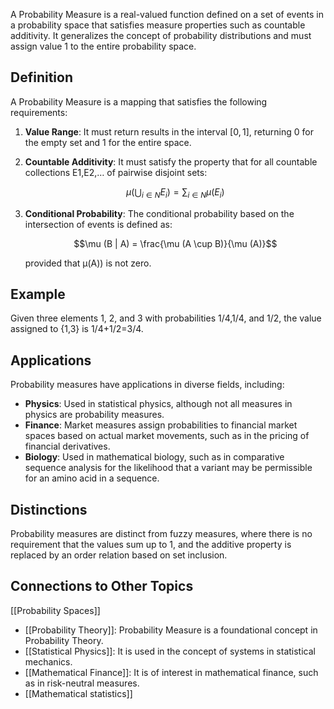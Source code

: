 A Probability Measure is a real-valued function defined on a set of events in a probability space that satisfies measure properties such as countable additivity. It generalizes the concept of probability distributions and must assign value 1 to the entire probability space.

## Definition

A Probability Measure is a mapping that satisfies the following requirements:

1. **Value Range**: It must return results in the interval $[0,1]$, returning 0 for the empty set and 1 for the entire space.
2. **Countable Additivity**: It must satisfy the property that for all countable collections E1,E2,… of pairwise disjoint sets:
    
    $$\mu(\bigcup_{i \in N} E_i) = \sum_{i \in N} \mu (E_i)$$
    
3. **Conditional Probability**: The conditional probability based on the intersection of events is defined as:
    
    $$\mu (B | A) = \frac{\mu (A \cup B)}{\mu (A)}$$
    
    provided that μ(A)) is not zero.

## Example

Given three elements 1, 2, and 3 with probabilities 1/4,1/4, and 1/2, the value assigned to {1,3} is 1/4+1/2=3/4.

## Applications

Probability measures have applications in diverse fields, including:

- **Physics**: Used in statistical physics, although not all measures in physics are probability measures.
- **Finance**: Market measures assign probabilities to financial market spaces based on actual market movements, such as in the pricing of financial derivatives.
- **Biology**: Used in mathematical biology, such as in comparative sequence analysis for the likelihood that a variant may be permissible for an amino acid in a sequence.

## Distinctions

Probability measures are distinct from fuzzy measures, where there is no requirement that the values sum up to 1, and the additive property is replaced by an order relation based on set inclusion.

## Connections to Other Topics
[[Probability Spaces]]
- [[Probability Theory]]: Probability Measure is a foundational concept in Probability Theory.
- [[Statistical Physics]]: It is used in the concept of systems in statistical mechanics.
- [[Mathematical Finance]]: It is of interest in mathematical finance, such as in risk-neutral measures.
- [[Mathematical statistics]]